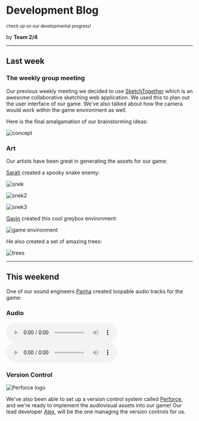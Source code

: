 # Development Blog
<small>check up on our developmental progress!</small>

by **Team 2/4**
***
## Last week

### The weekly group meeting
Our previous weekly meeting we decided to use [SketchTogether](https://sketchtogether.com/)
which is an awesome collaborative sketching web application. We used this to plan out the user
interface of our game. We've also talked about how the camera would work within the game environment as well.

Here is the final amalgamation of our brainstorming ideas:

![concept](/media/images/development/conceptsketch.png)

### Art
Our artists have been great in generating the assets for our game:

[Sarah](/about) created a spooky snake enemy:

![snek](/media/images/development/snek.png)

![snek2](/media/images/development/snek2.png)

![snek3](/media/images/development/snek3.png)

[Gavin](/about) created this cool greybox environment:

![game environment](/media/images/development/environment-greybox.jpg)

He also created a set of amazing trees:

![trees](/media/images/development/trees.png)
***
## This weekend
One of our sound engineers [Panha](/about) created loopable audio tracks for the game:
### Audio

<audio controls loop>
  <source src="/media/audio/TitleSong.ogg" type="audio/ogg">
  Your browser does not support the audio tag.
</audio>

<audio controls loop>
  <source src="/media/audio/CampfireSong.ogg" type="audio/ogg">
  Your browser does not support the audio tag.
</audio>

### Version Control
![Perforce logo](https://www.perforce.com/themes/custom/themekit/logo.svg)

We've also been able to set up a version control system called [Perforce](https://www.perforce.com/), and we're ready to implement the audiovisual assets into our game!
Our lead developer [Alex](/about), will be the one managing the version controls for us.

